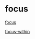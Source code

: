 # focus

[focus](https://developer.mozilla.org/zh-CN/docs/Web/CSS/:focus)

[focus-within](https://developer.mozilla.org/zh-CN/docs/Web/CSS/:focus-within)